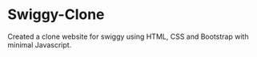 # Swiggy-Clone
Created a clone website for swiggy using HTML, CSS and Bootstrap with minimal Javascript.
